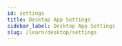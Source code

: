 ```yaml
---
id: settings
title: Desktop App Settings
sidebar_label: Desktop App Settings
slug: /learn/desktop/settings
---
```


